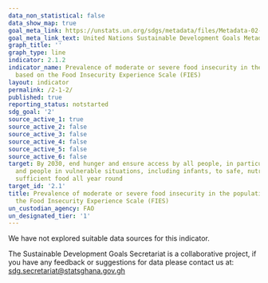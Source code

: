 ```yaml
---
data_non_statistical: false
data_show_map: true
goal_meta_link: https://unstats.un.org/sdgs/metadata/files/Metadata-02-01-02.pdf
goal_meta_link_text: United Nations Sustainable Development Goals Metadata (pdf 232kB)
graph_title: ''
graph_type: line
indicator: 2.1.2
indicator_name: Prevalence of moderate or severe food insecurity in the population,
  based on the Food Insecurity Experience Scale (FIES)
layout: indicator
permalink: /2-1-2/
published: true
reporting_status: notstarted
sdg_goal: '2'
source_active_1: true
source_active_2: false
source_active_3: false
source_active_4: false
source_active_5: false
source_active_6: false
target: By 2030, end hunger and ensure access by all people, in particular the poor
  and people in vulnerable situations, including infants, to safe, nutritious and
  sufficient food all year round
target_id: '2.1'
title: Prevalence of moderate or severe food insecurity in the population, based on
  the Food Insecurity Experience Scale (FIES)
un_custodian_agency: FAO
un_designated_tier: '1'
---
```

We have not explored suitable data sources for this indicator.

The Sustainable Development Goals Secretariat is a collaborative project, if you have any feedback or suggestions for data please contact us at: sdg.secretariat@statsghana.gov.gh

